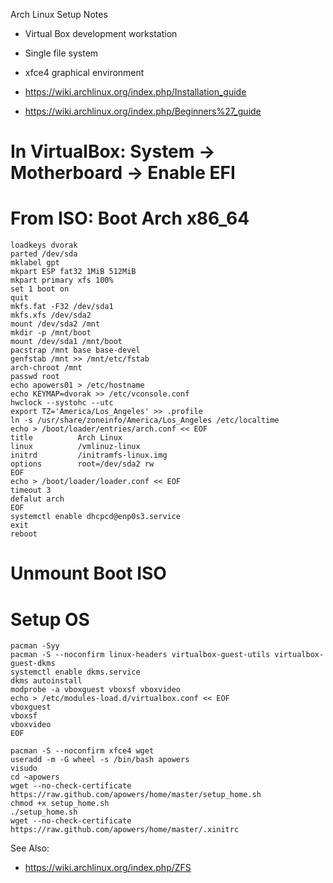Arch Linux Setup Notes

* Virtual Box development workstation
* Single file system
* xfce4 graphical environment

* https://wiki.archlinux.org/index.php/Installation_guide
* https://wiki.archlinux.org/index.php/Beginners%27_guide

# In VirtualBox: System -> Motherboard -> Enable EFI
# From ISO: Boot Arch x86_64

    loadkeys dvorak
    parted /dev/sda
    mklabel gpt
    mkpart ESP fat32 1MiB 512MiB
    mkpart primary xfs 100%
    set 1 boot on
    quit
    mkfs.fat -F32 /dev/sda1
    mkfs.xfs /dev/sda2
    mount /dev/sda2 /mnt
    mkdir -p /mnt/boot
    mount /dev/sda1 /mnt/boot
    pacstrap /mnt base base-devel
    genfstab /mnt >> /mnt/etc/fstab
    arch-chroot /mnt
    passwd root
    echo apowers01 > /etc/hostname
    echo KEYMAP=dvorak >> /etc/vconsole.conf
    hwclock --systohc --utc
    export TZ='America/Los_Angeles' >> .profile
    ln -s /usr/share/zoneinfo/America/Los_Angeles /etc/localtime
    echo > /boot/loader/entries/arch.conf << EOF
    title          Arch Linux
    linux          /vmlinuz-linux
    initrd         /initramfs-linux.img
    options        root=/dev/sda2 rw
    EOF
    echo > /boot/loader/loader.conf << EOF
    timeout 3
    defalut arch
    EOF
    systemctl enable dhcpcd@enp0s3.service
    exit
    reboot

# Unmount Boot ISO
# Setup OS

    pacman -Syy
    pacman -S --noconfirm linux-headers virtualbox-guest-utils virtualbox-guest-dkms
    systemctl enable dkms.service
    dkms autoinstall
    modprobe -a vboxguest vboxsf vboxvideo
    echo > /etc/modules-load.d/virtualbox.conf << EOF
    vboxguest
    vboxsf
    vboxvideo
    EOF

    pacman -S --noconfirm xfce4 wget
    useradd -m -G wheel -s /bin/bash apowers
    visudo
    cd ~apowers
    wget --no-check-certificate https://raw.github.com/apowers/home/master/setup_home.sh
    chmod +x setup_home.sh
    ./setup_home.sh
    wget --no-check-certificate https://raw.github.com/apowers/home/master/.xinitrc

See Also:
* https://wiki.archlinux.org/index.php/ZFS
